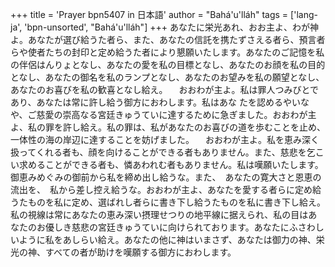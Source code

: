 +++
title = 'Prayer bpn5407 in 日本語'
author = "Bahá'u'lláh"
tags = ['lang-ja', 'bpn-unsorted', "Bahá'u'lláh"]
+++
あなたに栄光あれ、おお主よ、わが神よ。あなたが選び給うた者ら、また、あなたの信託を携たずさえる者ら、預言者らや使者たちの封印と定め給うた者により懇願いたします。あなたのご記憶を私の伴侶はんりょとなし、あなたの愛を私の目標となし、あなたのお顔を私の目的となし、あなたの御名を私のランプとなし、あなたのお望みを私の願望となし、あなたのお喜びを私の歓喜となし給え。
　おおわが主よ。私は罪人つみびとであり、あなたは常に許し給う御方におわします。私はあな
たを認めるやいなや、ご慈愛の崇高なる宮廷きゅうていに達するために急ぎました。おおわが主よ、私の罪を許し給え。私の罪は、私があなたのお喜びの道を歩むことを止め、一体性の海の岸辺に達することを妨げました。
　おおわが主よ。私を恵み深く扱ってくれる者も、顔を向けることができる者もありません。また、慈悲を乞こい求めることができる者も、憐あわれむ者もありません。私は嘆願いたします。御恵みめぐみの御前から私を締め出し給うな。また、　あなたの寛大さと恩恵の流出を、　私から差し控え給うな。おおわが主よ、あなたを愛する者らに定め給うたものを私に定め、選ばれし者らに書き下し給うたものを私に書き下し給え。私の視線は常にあなたの恵み深い摂理せつりの地平線に据えられ、私の目はあなたのお優しき慈悲の宮廷きゅうていに向けられております。あなたにふさわしいように私をあしらい給え。あなたの他に神はいまさず、あなたは御力の神、栄光の神、すべての者が助けを嘆願する御方におわします。
